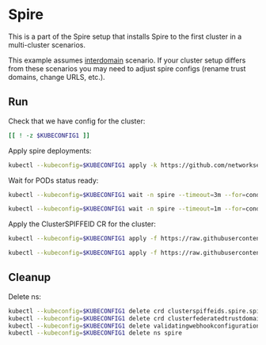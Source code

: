 # Spire

This is a part of the Spire setup that installs Spire to the first cluster in a multi-cluster scenarios.

This example assumes [interdomain](../../interdomain/) scenario.
If your cluster setup differs from these scenarios you may need to adjust spire configs (rename trust domains, change URLS, etc.).

## Run

Check that we have config for the cluster:
```bash
[[ ! -z $KUBECONFIG1 ]]
```

Apply spire deployments:
```bash
kubectl --kubeconfig=$KUBECONFIG1 apply -k https://github.com/networkservicemesh/deployments-k8s/examples/spire/cluster1?ref=f5d6aa2d7499e26e364f24029c1cc156e15832af
```

Wait for PODs status ready:
```bash
kubectl --kubeconfig=$KUBECONFIG1 wait -n spire --timeout=3m --for=condition=ready pod -l app=spire-server
```
```bash
kubectl --kubeconfig=$KUBECONFIG1 wait -n spire --timeout=1m --for=condition=ready pod -l app=spire-agent
```

Apply the ClusterSPIFFEID CR for the cluster:
```bash
kubectl --kubeconfig=$KUBECONFIG1 apply -f https://raw.githubusercontent.com/networkservicemesh/deployments-k8s/f5d6aa2d7499e26e364f24029c1cc156e15832af/examples/spire/cluster1/clusterspiffeid-template.yaml
```

```bash
kubectl --kubeconfig=$KUBECONFIG1 apply -f https://raw.githubusercontent.com/networkservicemesh/deployments-k8s/f5d6aa2d7499e26e364f24029c1cc156e15832af/examples/spire/base/clusterspiffeid-webhook-template.yaml
```

## Cleanup

Delete ns:
```bash
kubectl --kubeconfig=$KUBECONFIG1 delete crd clusterspiffeids.spire.spiffe.io
kubectl --kubeconfig=$KUBECONFIG1 delete crd clusterfederatedtrustdomains.spire.spiffe.io
kubectl --kubeconfig=$KUBECONFIG1 delete validatingwebhookconfiguration.admissionregistration.k8s.io/spire-controller-manager-webhook
kubectl --kubeconfig=$KUBECONFIG1 delete ns spire
```
